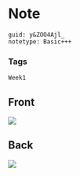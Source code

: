 # Note
```
guid: y&ZOO4Ajl_
notetype: Basic+++
```

### Tags
```
Week1
```

## Front
<img src="paste-1804ade031f912bd48e4c384b9d7731bdca35e98.jpg">

## Back
<img src="paste-b217f8e22a8b4cecbffd52d4964228987089b1a5.jpg">
